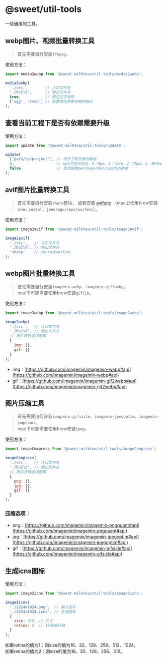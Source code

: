 # @sweet/util-tools

一些通用的工具。

## webp图片、视频批量转换工具

> 首先需要自行安装`ffmpeg`。

使用方法：

```javascript
import media2webp from '@sweet-milktea/util-tools/media2webp';

media2webp(
  './src',        // 入口文件夹
  './build',      // 输出文件夹
  true,           // 是否包含视频
  ['ogg', 'rmvb'] // 配置其他想要转换的格式
);
```

## 查看当前工程下是否有依赖需要升级

使用方法：

```javascript
import update from '@sweet-milktea/util-tools/update';

update(
  ['path/to/project'], // 项目工程目录的数组
  0,                   // Npm包信息地址。0：Npm，1：Yarn，2：CNpm，3：腾讯npm镜像
  false                // 是否搜索peerDependencies内的依赖
);
```

## avif图片批量转换工具

> 首先需要自行安装`sharp`模块，
> 或者安装 [avifenc](https://github.com/AOMediaCodec/libavif) （mac上使用brew安装`brew install joedrago/repo/avifenc`）。

使用方法：

```javascript
import image2avif from '@sweet-milktea/util-tools/image2avif';

image2avif(
  './src',   // 入口文件夹
  './build', // 输出文件夹
  'sharp'    // sharp或avifenc
);
```

## webp图片批量转换工具

> 首先需要自行安装`imagemin-webp`、`imagemin-gif2webp`。   
> mac下可能需要使用brew安装`giflib`。

使用方法：

```javascript
import image2webp from '@sweet-milktea/util-tools/image2webp';

image2webp(
  './src',   // 入口文件夹
  './build', // 输出文件夹
  // 图片转换选项配置
  {
    img: {},
    gif: {}
  }
);
```

* img：[https://github.com/imagemin/imagemin-webp#api](https://github.com/imagemin/imagemin-webp#api)
* gif：[https://github.com/imagemin/imagemin-gif2webp#api](https://github.com/imagemin/imagemin-gif2webp#api)

## 图片压缩工具

> 首先需要自行安装`imagemin-gifsicle`、`imagemin-jpegoptim`、`imagemin-pngquant`。   
> mac下可能需要使用brew安装`jpeg`。

使用方法：

```javascript
import imageCompress from '@sweet-milktea/util-tools/imageCompress';

imageCompress(
  './src',   // 入口文件夹
  './build', // 输出文件夹
  // 图片压缩选项配置
  {
    png: {},
    jpg: {},
    gif: {}
  }
);
```

### 压缩选项：

* png：[https://github.com/imagemin/imagemin-pngquant#api](https://github.com/imagemin/imagemin-pngquant#api)
* jpg：[https://github.com/imagemin/imagemin-jpegoptim#api](https://github.com/imagemin/imagemin-jpegoptim#api)
* gif：[https://github.com/imagemin/imagemin-gifsicle#api](https://github.com/imagemin/imagemin-gifsicle#api)

## 生成icns图标

使用方法：

```javascript
import image2icns from '@sweet-milktea/util-tools/image2icns';

image2icns(
  './1024x1024.png',  // 输入图片
  './1024x1024.icns', // 生成图标
  {
    size: 512, // 尺寸
    retina: 2  // 1k屏或2k屏 
  }
);
```

如果retina的值为1：则size的值为16、32、128、256、512、1024。   
如果retina的值为2：则size的值为16、32、128、256、512。